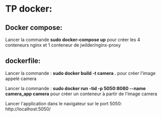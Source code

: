 # TP docker:

## Docker compose:

Lancer la commande **sudo docker-compose up** pour créer les 4 conteneurs nginx et 1 conteneur de jwilder/nginx-proxy

## dockerfile:

Lancer la commande : **sudo docker build -t camera .** pour créer l'image appelé camera

Lancer la commande : **sudo docker run -tid -p 5050:8080 --name camera_app camera** pour créer un conteneur à partir de l'image camera

Lancer l'application dans le navigateur sur le port 5050: http://localhost:5050/

